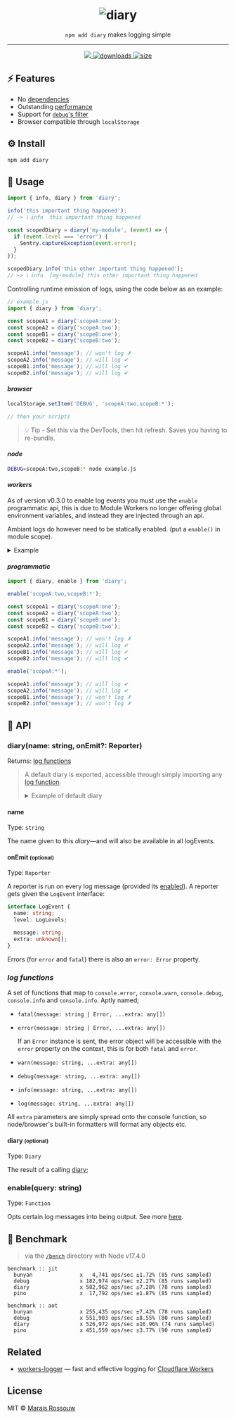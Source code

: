 <div align="center">
	<h1><img src="./shots/logo.png" alt="diary"/></h1>
	<p align="center"><code>npm add diary</code> makes logging simple</p>
	<hr />
	<span>
		<a href="https://github.com/maraisr/diary/actions/workflows/ci.yml">
			<img src="https://github.com/maraisr/diary/actions/workflows/ci.yml/badge.svg"/>
		</a>
		<a href="https://npm-stat.com/charts.html?package=diary">
			<img src="https://badgen.net/npm/dm/diary" alt="downloads"/>
		</a>
		<a href="https://bundlephobia.com/result?p=diary">
			<img src="https://badgen.net/bundlephobia/minzip/diary" alt="size"/>
		</a>
	</span>
</div>

## ⚡ Features

- No [dependencies](https://npm.anvaka.com/#/view/2d/diary)
- Outstanding [performance](#-benchmark)
- Support for [`debug`'s filter](https://www.npmjs.com/package/debug#wildcards)
- Browser compatible through `localStorage`

## ⚙️ Install

```sh
npm add diary
```

## 🚀 Usage

```ts
import { info, diary } from 'diary';

info('this important thing happened');
// ~> ℹ info  this important thing happened

const scopedDiary = diary('my-module', (event) => {
  if (event.level === 'error') {
    Sentry.captureException(event.error);
  }
});

scopedDiary.info('this other important thing happened');
// ~> ℹ info  [my-module] this other important thing happened
```

Controlling runtime emission of logs, using the code below as an example:

```ts
// example.js
import { diary } from 'diary';

const scopeA1 = diary('scopeA:one');
const scopeA2 = diary('scopeA:two');
const scopeB1 = diary('scopeB:one');
const scopeB2 = diary('scopeB:two');

scopeA1.info('message'); // won't log ✗
scopeA2.info('message'); // will log ✔
scopeB1.info('message'); // will log ✔
scopeB2.info('message'); // will log ✔
```

#### _browser_

```ts
localStorage.setItem('DEBUG', 'scopeA:two,scopeB:*');

// then your scripts
```

> 💡 Tip - Set this via the DevTools, then hit refresh. Saves you having to re-bundle.

#### _node_

```sh
DEBUG=scopeA:two,scopeB:* node example.js
```

#### _workers_

As of version v0.3.0 to enable log events you must use the `enable` programmatic api, this is due to Module Workers no
longer offering global environment variables, and instead they are injected through an api.

Ambiant logs do however need to be statically enabled. (put a `enable()` in module scope).

<details><summary>Example</summary>

```ts
import { diary, enable } from 'diary';

const logger = diary('my-worker');

export default {
  async fetch(req, env, context) {
    enable(env.DEBUG);

    logger.info('request for', req.url);
  },
};
```

</details>

#### _programmatic_

```ts
import { diary, enable } from 'diary';

enable('scopeA:two,scopeB:*');

const scopeA1 = diary('scopeA:one');
const scopeA2 = diary('scopeA:two');
const scopeB1 = diary('scopeB:one');
const scopeB2 = diary('scopeB:two');

scopeA1.info('message'); // won't log ✗
scopeA2.info('message'); // will log ✔
scopeB1.info('message'); // will log ✔
scopeB2.info('message'); // will log ✔

enable('scopeA:*');

scopeA1.info('message'); // will log ✔
scopeA2.info('message'); // will log ✔
scopeB1.info('message'); // won't log ✗
scopeB2.info('message'); // won't log ✗
```

## 🔎 API

### diary(name: string, onEmit?: Reporter)

Returns: [log functions](#log-functions)

> A default diary is exported, accessible through simply importing any [log function](#log-functions).
>
> <details>
> <summary>Example of default diary</summary>
>
> ```ts
> import { info } from 'diary';
>
> info("i'll be logged under the default diary");
> ```
>
> </details>

#### name

Type: `string`

The name given to this _diary_—and will also be available in all logEvents.

#### onEmit <small>(optional)</small>

Type: `Reporter`

A reporter is run on every log message (provided its [enabled](#enablequery-string)). A reporter gets given the
`LogEvent` interface:

```ts
interface LogEvent {
  name: string;
  level: LogLevels;

  message: string;
  extra: unknown[];
}
```

Errors (for `error` and `fatal`) there is also an `error: Error` property.

### _log functions_

A set of functions that map to `console.error`, `console.warn`, `console.debug`, `console.info` and `console.info`.
Aptly named;

- `fatal(message: string | Error, ...extra: any[])`
- `error(message: string | Error, ...extra: any[])`

  If an `Error` instance is sent, the error object will be accessible with the `error` property on the context, this is
  for both `fatal` and `error`.

- `warn(message: string, ...extra: any[])`
- `debug(message: string, ...extra: any[])`
- `info(message: string, ...extra: any[])`
- `log(message: string, ...extra: any[])`

All `extra` parameters are simply spread onto the console function, so node/browser's built-in formatters will format
any objects etc.

#### diary <small>(optional)</small>

Type: `Diary`

The result of a calling [diary](#diary-name-string);

### enable(query: string)

Type: `Function`

Opts certain log messages into being output. See more [here](#programmatic).

## 💨 Benchmark

> via the [`/bench`](/bench) directory with Node v17.4.0

```
benchmark :: jit
  bunyan               x   4,741 ops/sec ±1.72% (85 runs sampled)
  debug                x 182,974 ops/sec ±2.27% (85 runs sampled)
  diary                x 582,962 ops/sec ±7.28% (78 runs sampled)
  pino                 x  17,792 ops/sec ±1.87% (85 runs sampled)

benchmark :: aot
  bunyan               x 255,435 ops/sec ±7.42% (78 runs sampled)
  debug                x 551,903 ops/sec ±8.55% (80 runs sampled)
  diary                x 526,972 ops/sec ±16.96% (74 runs sampled)
  pino                 x 451,559 ops/sec ±3.77% (90 runs sampled)
```

## Related

- [workers-logger](https://github.com/maraisr/workers-logger) — fast and effective logging for
  [Cloudflare Workers](https://workers.cloudflare.com/)

## License

MIT © [Marais Rossouw](https://marais.io)

